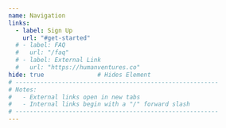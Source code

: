 ```yaml
---
name: Navigation
links:
  - label: Sign Up
    url: "#get-started"
  # - label: FAQ
  #   url: "/faq"
  # - label: External Link
  #   url: "https://humanventures.co"
hide: true               # Hides Element
# ---------------------------------------------------------
# Notes:
#   - External links open in new tabs
#   - Internal links begin with a "/" forward slash
# ---------------------------------------------------------
---
```

